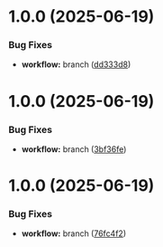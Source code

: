 # 1.0.0 (2025-06-19)


### Bug Fixes

* **workflow:** branch ([dd333d8](https://github.com/ratpi-studio/ratpi-cli/commit/dd333d878ddc4abd3c4eaab7c742d18db997f115))



# 1.0.0 (2025-06-19)


### Bug Fixes

* **workflow:** branch ([3bf36fe](https://github.com/ratpi-studio/ratpi-cli/commit/3bf36fe7f0b0ff83dfb4c165e0b2e69cbb6937b9))



# 1.0.0 (2025-06-19)


### Bug Fixes

* **workflow:** branch ([76fc4f2](https://github.com/ratpi-studio/ratpi-cli/commit/76fc4f2edeb23f55d4257f2b8e9e7d22ffceec21))



